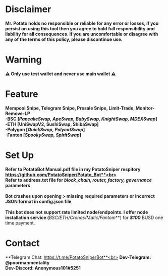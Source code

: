 # **Disclaimer**<br>
**Mr. Potato holds no responsible or reliable for any error or losses, if you persist on using this tool then you agree to hold full responsibility and liability for all consequences. If you are uncomfortable or disagree with any of the terms of this policy, please discontinue use.**

# **Warning**<br>
**⚠ Only use test wallet and never use main wallet ⚠**
    
# **Feature**<br>
**Mempool Snipe, Telegram Snipe, Presale Snipe, Limit-Trade, Monitor-Remove-LP** <br>
**-BSC [_PancakeSwap, ApeSwap, BabySwap, KnightSwap, MDEXSwap_]**<br>
**-ETH [UniSwapV2, SushiSwap, ShibaSwap]**<br>
**-Polygon [_QuickSwap, PolycatSwap_]**<br>
**-Fanton [_SpookySwap, SpiritSwap_]**<br>

# **Set Up**<br>
**Refer to PotatoBot Manual.pdf file in my PotatoSniper respitory https://github.com/PotatoSniper/Potato_Bot**<br><br>
**Refer to address.txt file for _block_chain, router, factory, governance_ parameters**<br><br>
**Bot crashes upon opening > missing required parameters or incorrect JSON format in config.json file** <br><br>
This bot does not support rate limited node/endpoints. I offer node installation service (**_BSC/ETH/Cronos/Matic/Fantom_**) for **_$100_** BUSD one time payment.

# **Contact**<br>
**Telegram Chat: https://t.me/PotatoSniperBot**<br>
**Dev-Telegram: @poormanmentality**<br>
**Dev-Discord: Anonymous101#5251**<br>
